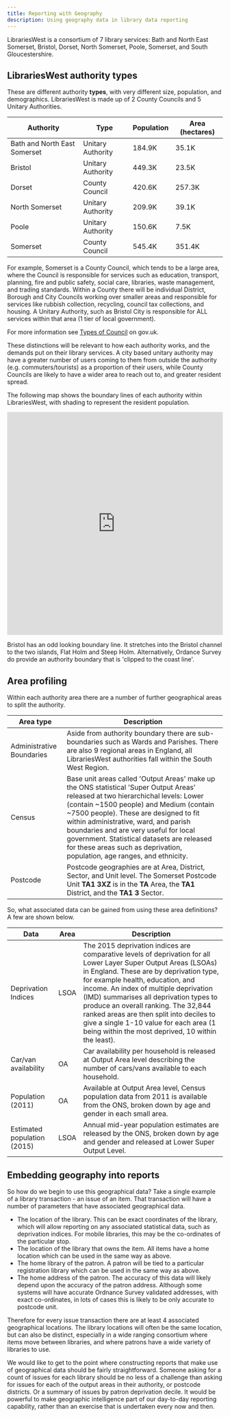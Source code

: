```yaml
---
title: Reporting with Geography
description: Using geography data in library data reporting
---
```


LibrariesWest is a consortium of 7 library services: Bath and North East Somerset, Bristol, Dorset, North Somerset, Poole, Somerset, and South Gloucestershire.

LibrariesWest authority types
-----------------------------

These are different authority **types**, with very different size, population, and demographics. LibrariesWest is made up of 2 County Councils and 5 Unitary Authorities.  

| Authority | Type | Population | Area (hectares) |
| --------- | ---- | ---------- | --------------- |
| Bath and North East Somerset | Unitary Authority | 184.9K | 35.1K |
| Bristol | Unitary Authority | 449.3K | 23.5K |
| Dorset | County Council | 420.6K | 257.3K |
| North Somerset | Unitary Authority | 209.9K | 39.1K |
| Poole | Unitary Authority | 150.6K | 7.5K |
| Somerset | County Council | 545.4K | 351.4K |

For example, Somerset is a County Council, which tends to be a large area, where the Council is responsible for services such as education, transport, planning, fire and public safety, social care, libraries, waste management, and trading standards. Within a County there will be individual District, Borough and City Councils working over smaller areas and responsible for services like rubbish collection, recycling, council tax collections, and housing. A Unitary Authority, such as Bristol City is responsible for ALL services within that area (1 tier of local government).

For more information see [Types of Council](https://www.gov.uk/understand-how-your-council-works/types-of-council) on gov.uk.

These distinctions will be relevant to how each authority works, and the demands put on their library services. A city based unitary authority may have a greater number of users coming to them from outside the authority (e.g. commuters/tourists) as a proportion of their users, while County Councils are likely to have a wider area to reach out to, and greater resident spread.

The following map shows the boundary lines of each authority within LibrariesWest, with shading to represent the resident population.

<iframe width="100%" height="520" frameborder="0" src="https://dxrowe.carto.com/viz/2f168e60-a769-11e6-843b-0e3ebc282e83/embed_map" allowfullscreen webkitallowfullscreen mozallowfullscreen oallowfullscreen msallowfullscreen></iframe>

Bristol has an odd looking boundary line. It stretches into the Bristol channel to the two islands, Flat Holm and Steep Holm. Alternatively, Ordance Survey do provide an authority boundary that is 'clipped to the coast line'.

Area profiling
--------------

Within each authority area there are a number of further geographical areas to split the authority.

| Area type | Description |
| --------- | ----------- |
| Administrative Boundaries | Aside from authority boundary there are sub-boundaries such as Wards and Parishes. There are also 9 regional areas in England, all LibrariesWest authorities fall within the South West Region. |
| Census | Base unit areas called 'Output Areas' make up the ONS statistical 'Super Output Areas' released at two hierarchichal levels: Lower (contain ~1500 people) and Medium (contain ~7500 people). These are designed to fit within administrative, ward, and parish boundaries and are very useful for local government. Statistical datasets are released for these areas such as deprivation, population, age ranges, and ethnicity. |
| Postcode | Postcode geographies are at Area, District, Sector, and Unit level. The Somerset Postcode Unit **TA1 3XZ** is in the **TA** Area, the **TA1** District, and the **TA1 3** Sector. |

So, what associated data can be gained from using these area definitions? A few are shown below.

| Data | Area | Description |
| ---- | ---- | ----------- |
| Deprivation Indices | LSOA | The 2015 deprivation indices are comparative levels of deprivation for all Lower Layer Super Output Areas (LSOAs) in England. These are by deprivation type, for example health, education, and income. An index of multiple deprivation (IMD) summarises all deprivation types to produce an overall ranking. The 32,844 ranked areas are then split into deciles to give a single 1-10 value for each area (1 being within the most deprived, 10 within the least). |
| Car/van availability | OA | Car availability per household is released at Output Area level describing the number of cars/vans available to each household. |
| Population (2011) | OA | Available at Output Area level, Census population data from 2011 is available from the ONS, broken down by age and gender in each small area. |
| Estimated population (2015) | LSOA | Annual mid-year population estimates are released by the ONS, broken down by age and gender and released at Lower Super Output Level. |

Embedding geography into reports
--------------------------------

So how do we begin to use this geographical data? Take a single example of a library transaction  - an issue of an item.  That transaction will have a number of parameters that have associated geographical data.

- The location of the library. This can be exact coordinates of the library, which will allow reporting on any associated statistical data, such as deprivation indices. For mobile libraries, this may be the co-ordinates of the particular stop.
- The location of the library that owns the item. All items have a home location which can be used in the same way as above.
- The home library of the patron. A patron will be tied to a particular registration library which can be used in the same way as above.
- The home address of the patron. The accuracy of this data will likely depend upon the accuracy of the patron address. Although some systems will have accurate Ordnance Survey validated addresses, with exact co-ordinates, in lots of cases this is likely to be only accurate to postcode unit.

Therefore for every issue transaction there are at least 4 associated geographical locations. The library locations will often be the same location, but can also be distinct, especially in a wide ranging consortium where items move between libraries, and where patrons have a wide variety of libraries to use.

We would like to get to the point where constructing reports that make use of geographical data should be fairly straightforward. Someone asking for a count of issues for each library should be no less of a challenge than asking for issues for each of the output areas in their authority, or postcode districts. Or a summary of issues by patron deprivation decile. It would be powerful to make geographic intelligence part of our day-to-day reporting capability, rather than an exercise that is undertaken every now and then.